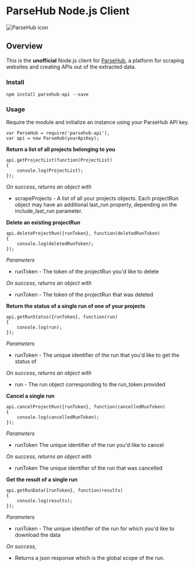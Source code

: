 # ParseHub Node.js Client

![ParseHub icon](https://www.parsehub.com/static/images/parsehub_logo2.svg)

## Overview

This is the **unofficial** Node.js client for [ParseHub](https://www.parsehub.com/), a platform for scraping websites and creating APIs out of the extracted data.

### Install

    npm install parsehub-api --save

### Usage

Require the module and initialize an instance using your ParseHub API key.

    var ParseHub = require('parsehub-api'),
    var api = new ParseHub(yourApiKey);

**Return a list of all projects belonging to you**

```
api.getProjectList(function(ProjectList)
{
	console.log(ProjectList);
});
```

*On success, returns an object with*

* scrapeProjects - A list of all your projects objects. Each projectRun object may have an additional last_run property, depending on the include_last_run parameter.

**Delete an existing projectRun**

```
api.deleteProjectRun({runToken}, function(deletedRunToken)
{
	console.log(deletedRunToken);
});
```
*Parameters*

* runToken - The token of the projectRun you'd like to delete

*On success, returns an object with*

* runToken - The token of the projectRun that was deleted

**Return the status of a single run of one of your projects**

```
api.getRunStatus({runToken}, function(run)
{
	console.log(run);
});
```
*Parameters*

* runToken - The unique identifier of the run that you'd like to get the status of

*On success, returns an object with*

* run - The run object corresponding to the run_token provided

**Cancel a single run**

```
api.cancelProjectRun({runToken}, function(cancelledRunToken)
{
	console.log(cancelledRunToken);
});
```
*Parameters*

* runToken	The unique identifier of the run you'd like to cancel

*On success, returns an object with*

* runToken	The unique identifier of the run that was cancelled

**Get the result of a single run**

```
api.getRunData({runToken}, function(results)
{
	console.log(results);
});
```
*Parameters*

* runToken - The unique identifier of the run for which you'd like to download the data

*On success,*

* Returns a json response which is the global scope of the run.
